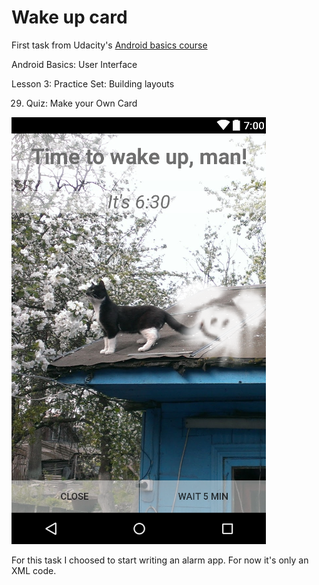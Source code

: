 # Wake up card

First task from Udacity's [Android basics course](https://www.udacity.com/course/android-basics-nanodegree-by-google--nd803)

Android Basics: User Interface

Lesson 3: Practice Set: Building layouts

29. Quiz: Make your Own Card



![App's screenshot](docs/screenshot.png)



For this task I choosed to start writing an alarm app.
For now it's only an XML code.
